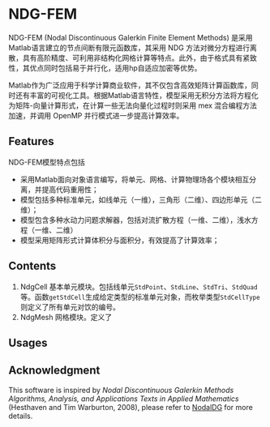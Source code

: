 # NDG-FEM

NDG-FEM (Nodal Discontinuous Galerkin Finite Element Methods) 是采用Matlab语言建立的节点间断有限元函数库，其采用 NDG 方法对微分方程进行离散，具有高阶精度、可利用非结构化网格计算等特点。此外，由于格式具有紧致性，其优点同时包括易于并行化，适用hp自适应加密等优势。

Matlab作为广泛应用于科学计算商业软件，其不仅包含高效矩阵计算函数库，同时还有丰富的可视化工具。根据Matlab语言特性，模型采用无积分方法将方程化为矩阵-向量计算形式，在计算一些无法向量化过程时则采用 mex 混合编程方法加速，并调用 OpenMP 并行模式进一步提高计算效率。

## Features

NDG-FEM模型特点包括

* 采用Matlab面向对象语言编写，将单元、网格、计算物理场各个模块相互分离，并提高代码重用性；
* 模型包括多种标准单元，如线单元（一维），三角形（二维）、四边形单元（二维）；
* 模型包含多种水动力问题求解器，包括对流扩散方程（一维、二维），浅水方程（一维、二维）
* 模型采用矩阵形式计算体积分与面积分，有效提高了计算效率；

## Contents

1. NdgCell
基本单元模块。包括线单元`StdPoint`、`StdLine`、`StdTri`、`StdQuad`等。函数`getStdCell`生成给定类型的标准单元对象，而枚举类型`StdCellType`则定义了所有单元对饮的编号。
2. NdgMesh
网格模块。定义了

## Usages

## Acknowledgment

This software is inspired by _Nodal Discontinuous Galerkin Methods Algorithms, Analysis, and Applications Texts in Applied Mathematics_ (Hesthaven and Tim Warburton, 2008), please refer to [NodalDG](http://www.caam.rice.edu/~timwar/Book/NodalDG.html) for more details.
